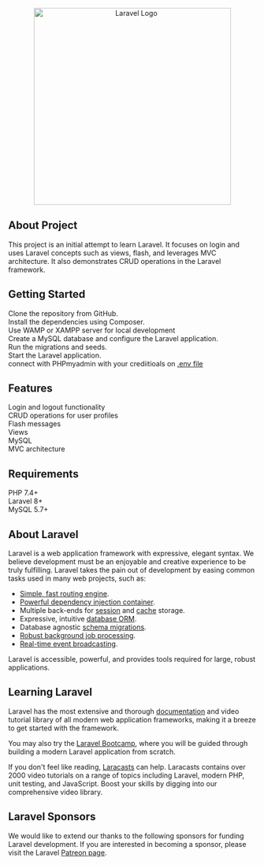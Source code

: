 <p align="center"><a href="https://laravel.com" target="_blank"><img src="https://raw.githubusercontent.com/laravel/art/master/logo-lockup/5%20SVG/2%20CMYK/1%20Full%20Color/laravel-logolockup-cmyk-red.svg" width="400" alt="Laravel Logo"></a></p>



## About Project
This project is an initial attempt to learn Laravel. It focuses on login and uses Laravel concepts such as views, flash, and leverages MVC architecture. It also demonstrates CRUD operations in the Laravel framework.

## Getting Started
Clone the repository from GitHub. <br>
Install the dependencies using Composer. <br>
Use WAMP or XAMPP server for local development <br>
Create a MySQL database and configure the Laravel application. <br>
Run the migrations and seeds. <br>
Start the Laravel application. <br>
connect with PHPmyadmin with your crediitioals on <a href="https://github.com/aditya-np1/form/blob/master/.env.example">.env file</a>  <br>
## Features
Login and logout functionality <br>
CRUD operations for user profiles <br>
Flash messages<br>
Views <br>
MySQL <br>
MVC architecture <br>

## Requirements
PHP 7.4+ <br>
Laravel 8+ <br>
MySQL 5.7+ <br>
## About Laravel

Laravel is a web application framework with expressive, elegant syntax. We believe development must be an enjoyable and creative experience to be truly fulfilling. Laravel takes the pain out of development by easing common tasks used in many web projects, such as:

- [Simple, fast routing engine](https://laravel.com/docs/routing).
- [Powerful dependency injection container](https://laravel.com/docs/container).
- Multiple back-ends for [session](https://laravel.com/docs/session) and [cache](https://laravel.com/docs/cache) storage.
- Expressive, intuitive [database ORM](https://laravel.com/docs/eloquent).
- Database agnostic [schema migrations](https://laravel.com/docs/migrations).
- [Robust background job processing](https://laravel.com/docs/queues).
- [Real-time event broadcasting](https://laravel.com/docs/broadcasting).

Laravel is accessible, powerful, and provides tools required for large, robust applications.

## Learning Laravel

Laravel has the most extensive and thorough [documentation](https://laravel.com/docs) and video tutorial library of all modern web application frameworks, making it a breeze to get started with the framework.

You may also try the [Laravel Bootcamp](https://bootcamp.laravel.com), where you will be guided through building a modern Laravel application from scratch.

If you don't feel like reading, [Laracasts](https://laracasts.com) can help. Laracasts contains over 2000 video tutorials on a range of topics including Laravel, modern PHP, unit testing, and JavaScript. Boost your skills by digging into our comprehensive video library.

## Laravel Sponsors

We would like to extend our thanks to the following sponsors for funding Laravel development. If you are interested in becoming a sponsor, please visit the Laravel [Patreon page](https://patreon.com/taylorotwell).

